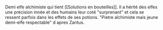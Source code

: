 Demi elfe alchimiste qui tient [[Solutions en bouteilles]].
Il a hérité des elfes une précision innée et des humains leur coté "surprenant" et cela se ressent parfois dans les effets de ses potions.
"Pietre alchimiste mais jeune demi-elfe respectable" d apres Zantus.
